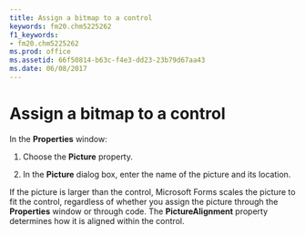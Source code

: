```yaml
---
title: Assign a bitmap to a control
keywords: fm20.chm5225262
f1_keywords:
- fm20.chm5225262
ms.prod: office
ms.assetid: 66f50814-b63c-f4e3-dd23-23b79d67aa43
ms.date: 06/08/2017
---
```



# Assign a bitmap to a control

In the **Properties** window:



1. Choose the **Picture** property.
    
2. In the **Picture** dialog box, enter the name of the picture and its location.
    

If the picture is larger than the control, Microsoft Forms scales the picture to fit the control, regardless of whether you assign the picture through the **Properties** window or through code. The **PictureAlignment** property determines how it is aligned within the control.

